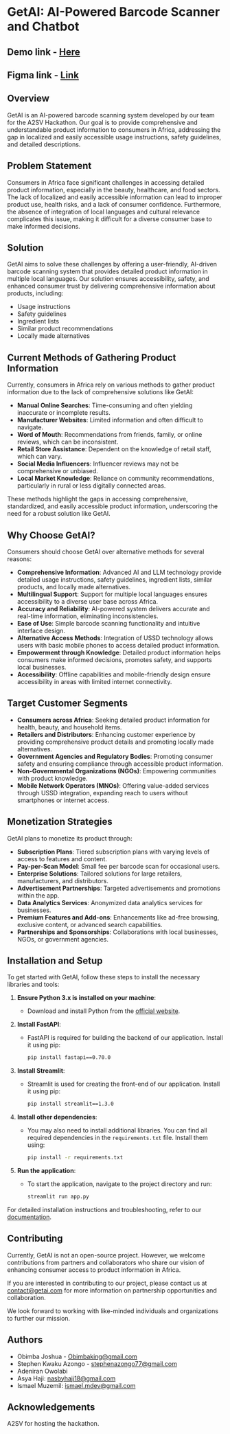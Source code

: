 # GetAI: AI-Powered Barcode Scanner and Chatbot

## Demo link - [Here](https://getaidemo.streamlit.app/)

## Figma link - [Link](https://www.figma.com/design/iuHO5dVzZhCf24CihBPoLd?node-id=0-1)

## Overview

GetAI is an AI-powered barcode scanning system developed by our team for the A2SV Hackathon. Our goal is to provide comprehensive and understandable product information to consumers in Africa, addressing the gap in localized and easily accessible usage instructions, safety guidelines, and detailed descriptions.

## Problem Statement

Consumers in Africa face significant challenges in accessing detailed product information, especially in the beauty, healthcare, and food sectors. The lack of localized and easily accessible information can lead to improper product use, health risks, and a lack of consumer confidence. Furthermore, the absence of integration of local languages and cultural relevance complicates this issue, making it difficult for a diverse consumer base to make informed decisions.

## Solution

GetAI aims to solve these challenges by offering a user-friendly, AI-driven barcode scanning system that provides detailed product information in multiple local languages. Our solution ensures accessibility, safety, and enhanced consumer trust by delivering comprehensive information about products, including:

- Usage instructions
- Safety guidelines
- Ingredient lists
- Similar product recommendations
- Locally made alternatives

## Current Methods of Gathering Product Information

Currently, consumers in Africa rely on various methods to gather product information due to the lack of comprehensive solutions like GetAI:

- **Manual Online Searches**: Time-consuming and often yielding inaccurate or incomplete results.
- **Manufacturer Websites**: Limited information and often difficult to navigate.
- **Word of Mouth**: Recommendations from friends, family, or online reviews, which can be inconsistent.
- **Retail Store Assistance**: Dependent on the knowledge of retail staff, which can vary.
- **Social Media Influencers**: Influencer reviews may not be comprehensive or unbiased.
- **Local Market Knowledge**: Reliance on community recommendations, particularly in rural or less digitally connected areas.

These methods highlight the gaps in accessing comprehensive, standardized, and easily accessible product information, underscoring the need for a robust solution like GetAI.

## Why Choose GetAI?

Consumers should choose GetAI over alternative methods for several reasons:

- **Comprehensive Information**: Advanced AI and LLM technology provide detailed usage instructions, safety guidelines, ingredient lists, similar products, and locally made alternatives.
- **Multilingual Support**: Support for multiple local languages ensures accessibility to a diverse user base across Africa.
- **Accuracy and Reliability**: AI-powered system delivers accurate and real-time information, eliminating inconsistencies.
- **Ease of Use**: Simple barcode scanning functionality and intuitive interface design.
- **Alternative Access Methods**: Integration of USSD technology allows users with basic mobile phones to access detailed product information.
- **Empowerment through Knowledge**: Detailed product information helps consumers make informed decisions, promotes safety, and supports local businesses.
- **Accessibility**: Offline capabilities and mobile-friendly design ensure accessibility in areas with limited internet connectivity.

## Target Customer Segments

- **Consumers across Africa**: Seeking detailed product information for health, beauty, and household items.
- **Retailers and Distributors**: Enhancing customer experience by providing comprehensive product details and promoting locally made alternatives.
- **Government Agencies and Regulatory Bodies**: Promoting consumer safety and ensuring compliance through accessible product information.
- **Non-Governmental Organizations (NGOs)**: Empowering communities with product knowledge.
- **Mobile Network Operators (MNOs)**: Offering value-added services through USSD integration, expanding reach to users without smartphones or internet access.

## Monetization Strategies

GetAI plans to monetize its product through:

- **Subscription Plans**: Tiered subscription plans with varying levels of access to features and content.
- **Pay-per-Scan Model**: Small fee per barcode scan for occasional users.
- **Enterprise Solutions**: Tailored solutions for large retailers, manufacturers, and distributors.
- **Advertisement Partnerships**: Targeted advertisements and promotions within the app.
- **Data Analytics Services**: Anonymized data analytics services for businesses.
- **Premium Features and Add-ons**: Enhancements like ad-free browsing, exclusive content, or advanced search capabilities.
- **Partnerships and Sponsorships**: Collaborations with local businesses, NGOs, or government agencies.

## Installation and Setup

To get started with GetAI, follow these steps to install the necessary libraries and tools:

1. **Ensure Python 3.x is installed on your machine**:
    - Download and install Python from the [official website](https://www.python.org/downloads/).

2. **Install FastAPI**:
    - FastAPI is required for building the backend of our application. Install it using pip:
      ```sh
      pip install fastapi==0.70.0
      ```

3. **Install Streamlit**:
    - Streamlit is used for creating the front-end of our application. Install it using pip:
      ```sh
      pip install streamlit==1.3.0
      ```

4. **Install other dependencies**:
    - You may also need to install additional libraries. You can find all required dependencies in the `requirements.txt` file. Install them using:
      ```sh
      pip install -r requirements.txt
      ```

5. **Run the application**:
    - To start the application, navigate to the project directory and run:
      ```sh
      streamlit run app.py
      ```

For detailed installation instructions and troubleshooting, refer to our [documentation](#).

## Contributing

Currently, GetAI is not an open-source project. However, we welcome contributions from partners and collaborators who share our vision of enhancing consumer access to product information in Africa.

If you are interested in contributing to our project, please contact us at [contact@getai.com](Obimbaking@gmail.com) for more information on partnership opportunities and collaboration.

We look forward to working with like-minded individuals and organizations to further our mission.

## Authors
- Obimba Joshua - Obimbaking@gmail.com
- Stephen Kwaku Azongo - stephenazongo77@gmail.com
- Adeniran Owolabi 
- Asya Haji: nasbyhajj18@gmail.com
- Ismael Muzemil: ismael.mdev@gmail.com


## Acknowledgements

A2SV for hosting the hackathon.
